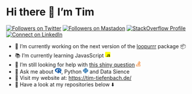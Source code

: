 
<!-- README.md is generated from README.Rmd. Please edit that file -->

# Hi there 👋 I’m Tim

<!-- badges: start -->

<a href="https://www.twitter.com/timteafan" target="blank"><img src="https://img.shields.io/twitter/follow/timteafan?label=Twitter&amp;style=social" alt="Followers on Twitter"/></a>
<a rel="me" href="https://fosstodon.org/@TimTeaFan"><img src="https://img.shields.io/mastodon/follow/109529514106713499?domain=https%3A%2F%2Ffosstodon.org&amp;label=Mastadon%20&amp;style=social" alt="Followers on Mastadon"/></a>
<a href="https://stackoverflow.com/users/9349302/timteafan" target="blank"><img src="https://img.shields.io/stackexchange/stackoverflow/r/9349302?label=Reputation&amp;logo=StackOverflow&amp;logoColor=orange&amp;style=social" alt="StackOverflow Profile"/></a>
<a href="https://www.linkedin.com/in/timtiefenbach" target="blank"><img src="https://shields.io/badge/Connect-0A66C2?logo=linkedin&amp;logoColor=white" alt="Connect on LinkedIn"/></a>

<!-- badges: end -->

- 🔨 I’m currently working on the next version of the
  [loopurrr](https://github.com/TimTeaFan/loopurrr/) package 📦
- 📚 I’m currently learning JavasScript <img
  src="README_files/figure-gfm/fa-icon-236c2d819bc727a876edc3af00c0eea1.svg"
  width="14" height="16" />
- 🤔 I’m still looking for help with [this shiny
  question](https://stackoverflow.com/questions/59382931/embed-an-external-shiny-app-in-another-vanilla-shiny-app)
  <img
  src="README_files/figure-gfm/fa-icon-33ea84b422437ef29f2083097cd32bd0.svg"
  width="12" height="16" />
- 💬 Ask me about <img
  src="README_files/figure-gfm/fa-icon-5148e7fbe58377f4ea01c94adb55ece5.svg"
  width="18" height="16" />, Python <img
  src="README_files/figure-gfm/fa-icon-85718d24dca679f9bf0e38426c1eced4.svg"
  width="14" height="16" /> and Data Sience
- 🔗 Visit my website at: <https://tim-tiefenbach.de/>
- 📣 Have a look at my repositories below ⬇️
